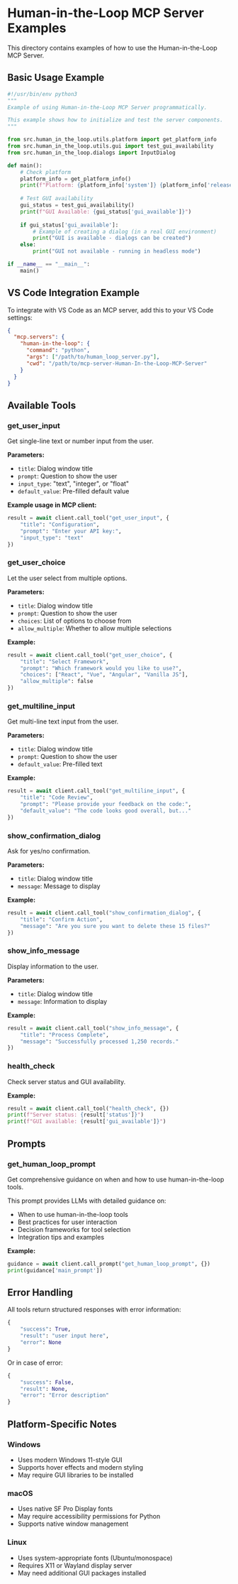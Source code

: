 # Human-in-the-Loop MCP Server Examples

This directory contains examples of how to use the Human-in-the-Loop MCP Server.

## Basic Usage Example

```python
#!/usr/bin/env python3
"""
Example of using Human-in-the-Loop MCP Server programmatically.

This example shows how to initialize and test the server components.
"""

from src.human_in_the_loop.utils.platform import get_platform_info
from src.human_in_the_loop.utils.gui import test_gui_availability
from src.human_in_the_loop.dialogs import InputDialog

def main():
    # Check platform
    platform_info = get_platform_info()
    print(f"Platform: {platform_info['system']} {platform_info['release']}")
    
    # Test GUI availability
    gui_status = test_gui_availability()
    print(f"GUI Available: {gui_status['gui_available']}")
    
    if gui_status['gui_available']:
        # Example of creating a dialog (in a real GUI environment)
        print("GUI is available - dialogs can be created")
    else:
        print("GUI not available - running in headless mode")

if __name__ == "__main__":
    main()
```

## VS Code Integration Example

To integrate with VS Code as an MCP server, add this to your VS Code settings:

```json
{
  "mcp.servers": {
    "human-in-the-loop": {
      "command": "python",
      "args": ["/path/to/human_loop_server.py"],
      "cwd": "/path/to/mcp-server-Human-In-the-Loop-MCP-Server"
    }
  }
}
```

## Available Tools

### get_user_input

Get single-line text or number input from the user.

**Parameters:**

- `title`: Dialog window title
- `prompt`: Question to show the user
- `input_type`: "text", "integer", or "float"
- `default_value`: Pre-filled default value

**Example usage in MCP client:**

```python
result = await client.call_tool("get_user_input", {
    "title": "Configuration",
    "prompt": "Enter your API key:",
    "input_type": "text"
})
```

### get_user_choice

Let the user select from multiple options.

**Parameters:**

- `title`: Dialog window title
- `prompt`: Question to show the user
- `choices`: List of options to choose from
- `allow_multiple`: Whether to allow multiple selections

**Example:**

```python
result = await client.call_tool("get_user_choice", {
    "title": "Select Framework",
    "prompt": "Which framework would you like to use?",
    "choices": ["React", "Vue", "Angular", "Vanilla JS"],
    "allow_multiple": false
})
```

### get_multiline_input

Get multi-line text input from the user.

**Parameters:**

- `title`: Dialog window title
- `prompt`: Question to show the user
- `default_value`: Pre-filled text

**Example:**

```python
result = await client.call_tool("get_multiline_input", {
    "title": "Code Review",
    "prompt": "Please provide your feedback on the code:",
    "default_value": "The code looks good overall, but..."
})
```

### show_confirmation_dialog

Ask for yes/no confirmation.

**Parameters:**

- `title`: Dialog window title
- `message`: Message to display

**Example:**

```python
result = await client.call_tool("show_confirmation_dialog", {
    "title": "Confirm Action",
    "message": "Are you sure you want to delete these 15 files?"
})
```

### show_info_message

Display information to the user.

**Parameters:**

- `title`: Dialog window title
- `message`: Information to display

**Example:**

```python
result = await client.call_tool("show_info_message", {
    "title": "Process Complete",
    "message": "Successfully processed 1,250 records."
})
```

### health_check

Check server status and GUI availability.

**Example:**

```python
result = await client.call_tool("health_check", {})
print(f"Server status: {result['status']}")
print(f"GUI available: {result['gui_available']}")
```

## Prompts

### get_human_loop_prompt

Get comprehensive guidance on when and how to use human-in-the-loop tools.

This prompt provides LLMs with detailed guidance on:

- When to use human-in-the-loop tools
- Best practices for user interaction
- Decision frameworks for tool selection
- Integration tips and examples

**Example:**

```python
guidance = await client.call_prompt("get_human_loop_prompt", {})
print(guidance['main_prompt'])
```

## Error Handling

All tools return structured responses with error information:

```python
{
    "success": True,
    "result": "user input here",
    "error": None
}
```

Or in case of error:

```python
{
    "success": False,
    "result": None,
    "error": "Error description"
}
```

## Platform-Specific Notes

### Windows

- Uses modern Windows 11-style GUI
- Supports hover effects and modern styling
- May require GUI libraries to be installed

### macOS

- Uses native SF Pro Display fonts
- May require accessibility permissions for Python
- Supports native window management

### Linux

- Uses system-appropriate fonts (Ubuntu/monospace)
- Requires X11 or Wayland display server
- May need additional GUI packages installed

